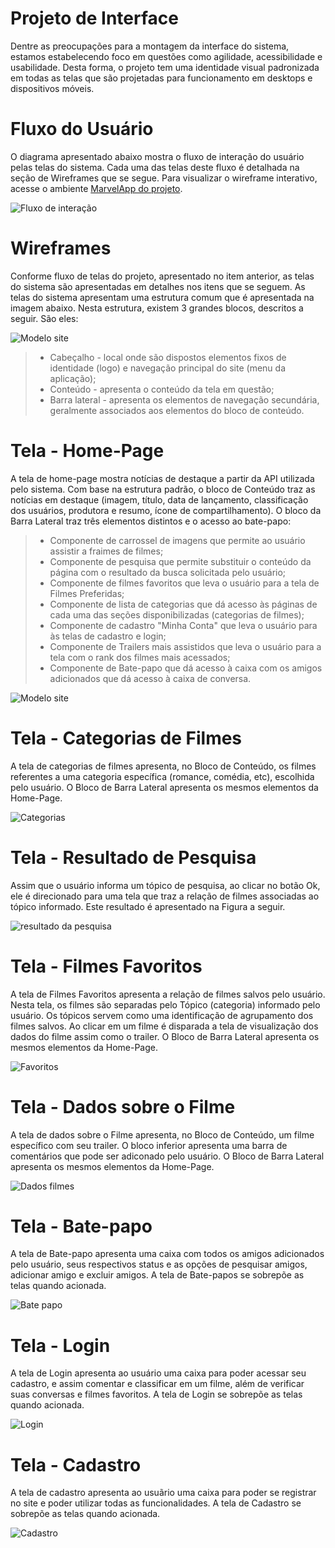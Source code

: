 
# Projeto de Interface

Dentre as preocupações para a montagem da interface do sistema, estamos estabelecendo foco em questões como agilidade, acessibilidade e usabilidade. Desta forma, o projeto tem uma identidade visual padronizada em todas as telas que são projetadas para funcionamento em desktops e dispositivos móveis.

# Fluxo do Usuário

O diagrama apresentado abaixo mostra o fluxo de interação do usuário pelas telas do sistema. Cada uma das telas deste fluxo é detalhada na seção de Wireframes que se segue. Para visualizar o wireframe interativo, acesse o ambiente [MarvelApp do projeto](https://marvelapp.com/prototype/2gf88076).

![Fluxo de interação](img/fluxodeinteracao.jpg)

# Wireframes

Conforme fluxo de telas do projeto, apresentado no item anterior, as telas do sistema são apresentadas em detalhes nos itens que se seguem. As telas do sistema apresentam uma estrutura comum que é apresentada na imagem abaixo. Nesta estrutura, existem 3 grandes blocos, descritos a seguir. São eles:

![Modelo site](img/modelosite.jpg)

> -	Cabeçalho - local onde são dispostos elementos fixos de identidade (logo) e navegação principal do site (menu da aplicação);
> -	Conteúdo - apresenta o conteúdo da tela em questão;
> -	Barra lateral - apresenta os elementos de navegação secundária, geralmente associados aos elementos do bloco de conteúdo.


# Tela - Home-Page

A tela de home-page mostra notícias de destaque a partir da API utilizada pelo sistema. 
Com base na estrutura padrão, o bloco de Conteúdo traz as notícias em destaque (imagem, título, data de lançamento, classificação dos usuários,
produtora e resumo, ícone de compartilhamento). O bloco da Barra Lateral traz três elementos distintos e o acesso ao bate-papo:

> - Componente de carrossel de imagens que permite ao usuário assistir a fraimes de filmes; 
> -	Componente de pesquisa que permite substituir o conteúdo da página com o resultado da busca solicitada pelo usuário;
> -	Componente de filmes favoritos que leva o usuário para a tela de Filmes Preferidas;
> -	Componente de lista de categorias que dá acesso às páginas de cada uma das seções disponibilizadas (categorias de filmes);
> -	Componente de cadastro "Minha Conta" que leva o usuário para às telas de cadastro e login;
> -	Componente de Trailers mais assistidos que leva o usuário para a tela com o rank dos filmes mais acessados;
> -	Componente de Bate-papo que dá acesso à caixa com os amigos adicionados que dá acesso à caixa de conversa.

![Modelo site](img/homepage.jpg)

# Tela - Categorias de Filmes

A tela de categorias de filmes apresenta, no Bloco de Conteúdo, os filmes referentes a uma categoria específica (romance, comédia, etc), escolhida pelo usuário. O Bloco de Barra Lateral apresenta os mesmos elementos da Home-Page. 

![Categorias](img/categorias.jpg)

# Tela - Resultado de Pesquisa

Assim que o usuário informa um tópico de pesquisa, ao clicar no botão Ok, ele é direcionado para uma tela que traz a relação de filmes associadas ao tópico informado. Este resultado é apresentado na Figura a seguir.

![resultado da pesquisa](img/resultadopesquisa.jpg)

# Tela - Filmes Favoritos

A tela de Filmes Favoritos apresenta a relação de filmes salvos pelo usuário. Nesta tela, os filmes são separadas pelo Tópico (categoria) informado pelo usuário. Os tópicos servem como uma identificação de agrupamento dos filmes salvos. Ao clicar em um filme é disparada a tela de visualização dos dados do filme assim como o trailer. O Bloco de Barra Lateral apresenta os mesmos elementos da Home-Page. 

![Favoritos](img/favoritos.jpg)

# Tela - Dados sobre o Filme
A tela de dados sobre o Filme apresenta, no Bloco de Conteúdo, um filme específico com seu trailer. O bloco inferior apresenta uma barra de comentários que pode ser adiconado pelo usuário. O Bloco de Barra Lateral apresenta os mesmos elementos da Home-Page. 


![Dados filmes](img/dadosfilme.jpg)

# Tela - Bate-papo

A tela de Bate-papo apresenta uma caixa com todos os amigos adicionados pelo usuário, seus respectivos status e as opções de pesquisar amigos, adicionar amigo e excluir amigos. A tela de Bate-papos se sobrepõe as telas quando acionada.

![Bate papo](img/batepapo.jpg)

# Tela - Login

A tela de Login apresenta ao usuário uma caixa para poder acessar seu cadastro, e assim comentar e classificar em um filme, além de verificar suas conversas e filmes favoritos. A tela de Login se sobrepõe as telas quando acionada.

![Login](img/login.jpg)

# Tela - Cadastro

A tela de cadastro apresenta ao usuãrio uma caixa para poder se registrar no site e poder utilizar todas as funcionalidades. A tela de Cadastro se sobrepõe as telas quando acionada.

![Cadastro](img/cadastro.jpg)


